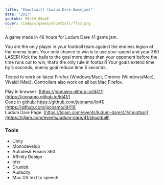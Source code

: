 ```yaml
---
title: "Shootball! (Ludum Dare Gamejam)"
date: "2017"
youtube: 99tSM_06pGE
cover: /images/games/shootball/ffa3.png
---
```

A game made in 48 hours for Ludum Dare 41 game jam.

You are the only player in your football team against the endless legion of the enemy team. Your only chance to win is to use your speed and your 360 LASER! Kick the balls to the goal more times than your opponent before the time runs out to win, that’s the only rule in football! Your goals extend time by 5 seconds, enemy goal reduce time 5 seconds.

Tested to work on latest Firefox (Windows/Mac), Chrome (Windows/Mac), Vivaldi (Mac). Controllers also work on all but Mac Firefox.

Play in browser: [https://joonamo.github.io/ld41/](https://joonamo.github.io/ld41/)  
Code in github: [https://github.com/joonamo/ld41](https://github.com/joonamo/ld41)[  
](https://github.com/joonamo/ld41￼Ludum)Ludum Dare Page: [https://ldjam.com/events/ludum-dare/41/shootball](https://ldjam.com/events/ludum-dare/41/shootball)

### Tools
- Unity 
- Monodevelop
- Autodesk Fusion 360
- Affinity Design
- bfxr
- Drumbit
- Audacity
- Mac OS text to speech
